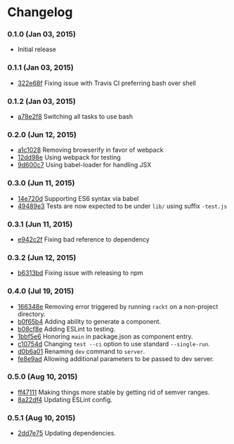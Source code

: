 # Changelog

### 0.1.0 (Jan 03, 2015)

- Initial release

### 0.1.1 (Jan 03, 2015)

- [322e68f](../../commit/322e68f) Fixing issue with Travis CI preferring bash over shell

### 0.1.2 (Jan 03, 2015)

- [a78e2f8](../../commit/a78e2f8) Switching all tasks to use bash

### 0.2.0 (Jun 12, 2015)

- [a1c1028](../../commit/a1c1028) Removing browserify in favor of webpack
- [12dd98e](../../commit/12dd89e) Using webpack for testing
- [9d600c7](../../commit/9d600c7) Using babel-loader for handling JSX

### 0.3.0 (Jun 11, 2015)

- [14e720d](../../commit/14e720d) Supporting ES6 syntax via babel
- [49489e3](../../commit/49489e3) Tests are now expected to be under `lib/` using suffix `-test.js`

### 0.3.1 (Jun 11, 2015)

- [e942c2f](../../commit/e942c2f) Fixing bad reference to dependency

### 0.3.2 (Jun 12, 2015)

- [b6313bd](../../commit/b6313bd) Fixing issue with releasing to npm

### 0.4.0 (Jul 19, 2015)

- [166348e](../../commit/166348e) Removing error triggered by running `rackt` on a non-project directory.
- [b0f65b4](../../commit/b0f65b4) Adding ability to generate a component.
- [b08cf8e](../../commit/b08cf8e) Adding ESLint to testing.
- [1bbf5e6](../../commit/1bbf5e6) Honoring `main` in package.json as component entry.
- [c10754d](../../commit/c10754d) Changing `test --ci` option to use standard `--single-run`.
- [d0b6a01](../../commit/d0b6a01) Renaming `dev` command to `server`.
- [fe8e9ad](../../commit/fe8e9ad) Allowing additional parameters to be passed to dev server.

### 0.5.0 (Aug 10, 2015)

- [ff47111](../../commit/ff47111) Making things more stable by getting rid of semver ranges.
- [8a22df4](../../commit/8a22df4) Updating ESLint config.

### 0.5.1 (Aug 10, 2015)

- [2dd7e75](../../commit/2dd7e75) Updating dependencies.
